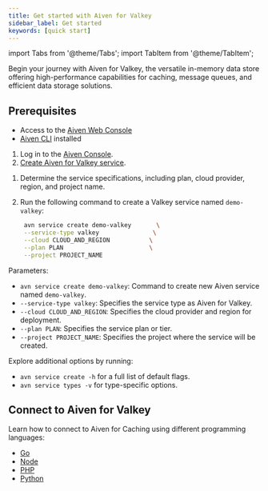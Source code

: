 ```yaml
---
title: Get started with Aiven for Valkey
sidebar_label: Get started
keywords: [quick start]
---
```


import Tabs from '@theme/Tabs';
import TabItem from '@theme/TabItem';

Begin your journey with Aiven for Valkey, the versatile in-memory data store offering high-performance capabilities for caching, message queues, and efficient data storage solutions.

## Prerequisites

- Access to the [Aiven Web Console](https://console.aiven.io/)
- [Aiven CLI](https://github.com/aiven/aiven-client) installed

<Tabs groupId="setup">
<TabItem value="Console" label="Console" default>

1. Log in to the [Aiven Console](https://console.aiven.io/).
1. [Create Aiven for Valkey service](/docs/platform/howto/create_new_service).

</TabItem>
<TabItem value="CLI" label="CLI">

1. Determine the service specifications, including plan, cloud provider, region,
   and project name.

1. Run the following command to create a Valkey service named `demo-valkey`:

   ```bash
    avn service create demo-valkey       \
    --service-type valkey               \
    --cloud CLOUD_AND_REGION           \
    --plan PLAN                        \
    --project PROJECT_NAME
   ```

  Parameters:

   - `avn service create demo-valkey`: Command to create new Aiven service
     named `demo-valkey`.
   - `--service-type valkey`: Specifies the service type as Aiven for Valkey.
   - `--cloud CLOUD_AND_REGION`: Specifies the cloud provider and region for deployment.
   - `--plan PLAN`: Specifies the service plan or tier.
   - `--project PROJECT_NAME`: Specifies the project where the service will be created.

Explore additional options by running:

- `avn service create -h` for a full list of default flags.
- `avn service types -v` for type-specific options.

</TabItem>
</Tabs>

## Connect to Aiven for Valkey

Learn how to connect to Aiven for Caching using different programming
languages:

- [Go](/docs/products/caching/howto/connect-go)
- [Node](/docs/products/caching/howto/connect-node)
- [PHP](/docs/products/caching/howto/connect-php)
- [Python](/docs/products/caching/howto/connect-python)
